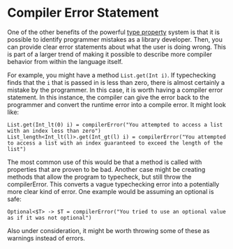 # Compiler Error Statement

One of the other benefits of the powerful [type property](basics.md) system is that it is possible to identify programmer mistakes as a library developer. Then, you can provide clear error statements about what the user is doing wrong. This is part of a larger trend of making it possible to describe more compiler behavior from within the language itself.

For example, you might have a method `List.get(Int i)`. If typechecking finds that the `i` that is passed in is less than zero, there is almost certainly a mistake by the programmer. In this case, it is worth having a compiler error statement. In this instance, the compiler can give the error back to the programmer and convert the runtime error into a compile error. It might look like:

```
List.get(Int_lt(0) i) = compilerError("You attempted to access a list with an index less than zero")
List_length<Int_lt(l)>.get(Int_gt(l) i) = compilerError("You attempted to access a list with an index guaranteed to exceed the length of the list")
```

The most common use of this would be that a method is called with properties that are proven to be bad. Another case might be creating methods that allow the program to typecheck, but still throw the compilerError. This converts a vague typechecking error into a potentially more clear kind of error. One example would be assuming an optional is safe:

```
Optional<$T> -> $T = compilerError("You tried to use an optional value as if it was not optional")
```

Also under consideration, it might be worth throwing some of these as warnings instead of errors.
